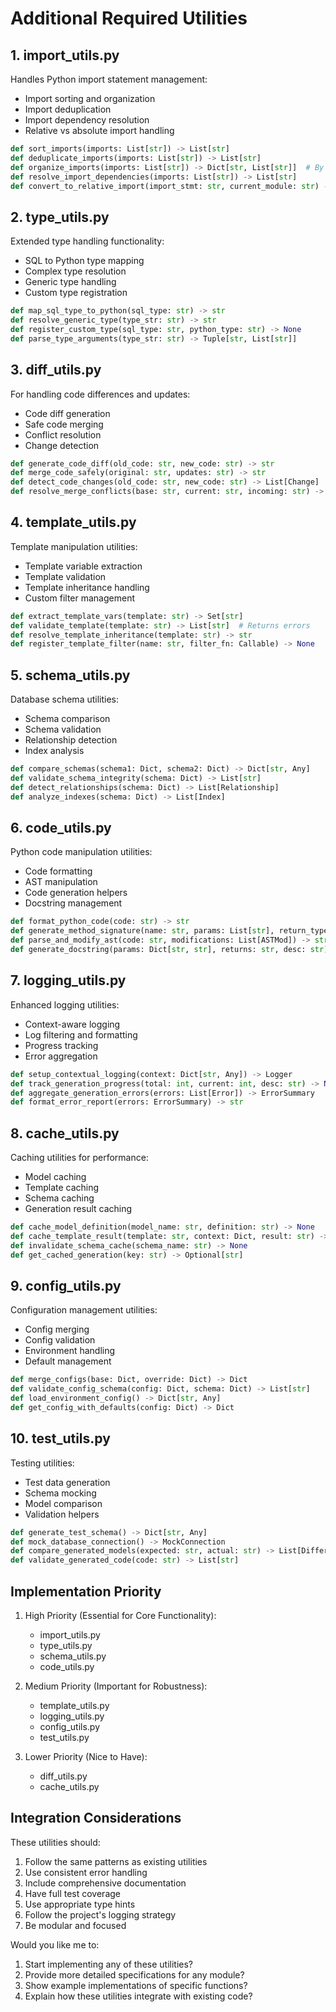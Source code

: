 # Additional Required Utilities

## 1. import_utils.py
Handles Python import statement management:
- Import sorting and organization
- Import deduplication
- Import dependency resolution
- Relative vs absolute import handling
```python
def sort_imports(imports: List[str]) -> List[str]
def deduplicate_imports(imports: List[str]) -> List[str]
def organize_imports(imports: List[str]) -> Dict[str, List[str]]  # By category
def resolve_import_dependencies(imports: List[str]) -> List[str]
def convert_to_relative_import(import_stmt: str, current_module: str) -> str
```

## 2. type_utils.py
Extended type handling functionality:
- SQL to Python type mapping
- Complex type resolution
- Generic type handling
- Custom type registration
```python
def map_sql_type_to_python(sql_type: str) -> str
def resolve_generic_type(type_str: str) -> str
def register_custom_type(sql_type: str, python_type: str) -> None
def parse_type_arguments(type_str: str) -> Tuple[str, List[str]]
```

## 3. diff_utils.py
For handling code differences and updates:
- Code diff generation
- Safe code merging
- Conflict resolution
- Change detection
```python
def generate_code_diff(old_code: str, new_code: str) -> str
def merge_code_safely(original: str, updates: str) -> str
def detect_code_changes(old_code: str, new_code: str) -> List[Change]
def resolve_merge_conflicts(base: str, current: str, incoming: str) -> str
```

## 4. template_utils.py
Template manipulation utilities:
- Template variable extraction
- Template validation
- Template inheritance handling
- Custom filter management
```python
def extract_template_vars(template: str) -> Set[str]
def validate_template(template: str) -> List[str]  # Returns errors
def resolve_template_inheritance(template: str) -> str
def register_template_filter(name: str, filter_fn: Callable) -> None
```

## 5. schema_utils.py
Database schema utilities:
- Schema comparison
- Schema validation
- Relationship detection
- Index analysis
```python
def compare_schemas(schema1: Dict, schema2: Dict) -> Dict[str, Any]
def validate_schema_integrity(schema: Dict) -> List[str]
def detect_relationships(schema: Dict) -> List[Relationship]
def analyze_indexes(schema: Dict) -> List[Index]
```

## 6. code_utils.py
Python code manipulation utilities:
- Code formatting
- AST manipulation
- Code generation helpers
- Docstring management
```python
def format_python_code(code: str) -> str
def generate_method_signature(name: str, params: List[str], return_type: str) -> str
def parse_and_modify_ast(code: str, modifications: List[ASTMod]) -> str
def generate_docstring(params: Dict[str, str], returns: str, desc: str) -> str
```

## 7. logging_utils.py
Enhanced logging utilities:
- Context-aware logging
- Log filtering and formatting
- Progress tracking
- Error aggregation
```python
def setup_contextual_logging(context: Dict[str, Any]) -> Logger
def track_generation_progress(total: int, current: int, desc: str) -> None
def aggregate_generation_errors(errors: List[Error]) -> ErrorSummary
def format_error_report(errors: ErrorSummary) -> str
```

## 8. cache_utils.py
Caching utilities for performance:
- Model caching
- Template caching
- Schema caching
- Generation result caching
```python
def cache_model_definition(model_name: str, definition: str) -> None
def cache_template_result(template: str, context: Dict, result: str) -> None
def invalidate_schema_cache(schema_name: str) -> None
def get_cached_generation(key: str) -> Optional[str]
```

## 9. config_utils.py
Configuration management utilities:
- Config merging
- Config validation
- Environment handling
- Default management
```python
def merge_configs(base: Dict, override: Dict) -> Dict
def validate_config_schema(config: Dict, schema: Dict) -> List[str]
def load_environment_config() -> Dict[str, Any]
def get_config_with_defaults(config: Dict) -> Dict
```

## 10. test_utils.py
Testing utilities:
- Test data generation
- Schema mocking
- Model comparison
- Validation helpers
```python
def generate_test_schema() -> Dict[str, Any]
def mock_database_connection() -> MockConnection
def compare_generated_models(expected: str, actual: str) -> List[Difference]
def validate_generated_code(code: str) -> List[str]
```

## Implementation Priority

1. High Priority (Essential for Core Functionality):
   - import_utils.py
   - type_utils.py
   - schema_utils.py
   - code_utils.py

2. Medium Priority (Important for Robustness):
   - template_utils.py
   - logging_utils.py
   - config_utils.py
   - test_utils.py

3. Lower Priority (Nice to Have):
   - diff_utils.py
   - cache_utils.py

## Integration Considerations

These utilities should:
1. Follow the same patterns as existing utilities
2. Use consistent error handling
3. Include comprehensive documentation
4. Have full test coverage
5. Use appropriate type hints
6. Follow the project's logging strategy
7. Be modular and focused

Would you like me to:
1. Start implementing any of these utilities?
2. Provide more detailed specifications for any module?
3. Show example implementations of specific functions?
4. Explain how these utilities integrate with existing code?
